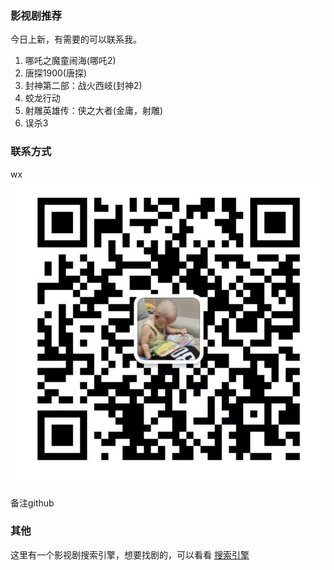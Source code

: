 ### 影视剧推荐

今日上新，有需要的可以联系我。
1. 哪吒之魔童闹海(哪吒2)
2. 唐探1900(唐探)
3. 封神第二部：战火西岐(封神2)
4. 蛟龙行动
5. 射雕英雄传：侠之大者(金庸，射雕)
6. 误杀3

### 联系方式
wx
![image](https://github.com/loving-irene/duilian/blob/main/imgs/qiuqiu2.png)

备注github

### 其他
这里有一个影视剧搜索引擎，想要找剧的，可以看看
[搜索引擎](https://xiongji.store)
